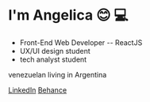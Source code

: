 # I'm  Angelica :blush: :computer:

- Front-End Web Developer -- ReactJS
- UX/UI design student
- tech analyst student

venezuelan living in Argentina 

[LinkedIn](https://www.linkedin.com/in/angelica-orozco-/)
[Behance](https://www.behance.net/orozcoangelica)
